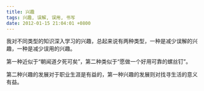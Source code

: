 ```yaml
---
title: 兴趣
tags: 兴趣, 误解, 误用, 书写
date: 2012-01-15 21:04:01 +0800
---
```



我对不同类型的知识深入学习的兴趣，总起来说有两种类型，一种是减少误解的兴趣，一种是减少误用的兴趣。

第一种近似于“朝闻道夕死可矣”，第二种类似于“愿做一个好用可靠的螺丝钉”。

第二种兴趣的发展对于职业生涯是有益的，第一种兴趣的发展则对找寻生活的意义有益。

